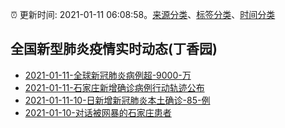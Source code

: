 :alarm_clock: 更新时间: 2021-01-11 06:08:58。[来源分类](../README.md)、[标签分类](../TAGS.md)、[时间分类](../TIMELINE.md)

## 全国新型肺炎疫情实时动态(丁香园)




- [2021-01-11-全球新冠肺炎病例超-9000-万]() 
- [2021-01-11-石家庄新增确诊病例行动轨迹公布](http://app.cctv.com/special/cportal/detail/arti/index.html?id=ArtiAyRmbxjDU9ivOgwGzQGZ210111&isfromapp=1) 
- [2021-01-11-10-日新增新冠肺炎本土确诊-85-例](http://app.cctv.com/special/cportal/detail/arti/index.html?id=ArtiradlR9JuAmA8ZVxdtLlU210111&isfromapp=1) 
- [2021-01-10-对话被网暴的石家庄患者](https://mp.weixin.qq.com/s/aXlmcWoZkUNYb-g4kFXf2Q) 